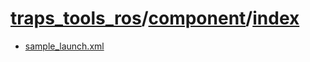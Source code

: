 # [traps_tools_ros](../../README.md)/[component](index.md)/[index](index.md)

- [sample_launch.xml](sample_launch.xml.md)
